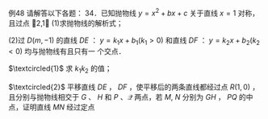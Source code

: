 例48 请解答以下各题： 34．已知抛物线 $y = x ^ { 2 } + b x + c$ 关于直线 $x = 1$ 对称，且过点 2,1
(1)求抛物线的解析式；

(2)过 $D \big ( m , - 1 \big )$ 的直线 $D E$ ： $y = k _ { 1 } x + b _ { 1 } \left( k _ { 1 } > 0 \right)$ 和直线 $D F$ ： $y = k _ { 2 } x + b _ { 2 } \left( k _ { 2 } < 0 \right)$ 均与抛物线有且只有一 个交点．

$\textcircled{1}$ 求 $k _ { 1 } k _ { 2 }$ 的值；

$\textcircled{2}$ 平移直线 $D E$ ， $D F$ ，使平移后的两条直线都经过点 $R \left( 1 , 0 \right)$ ，且分别与抛物线相交于 $G$ 、 $H$ 和 $P$ 、$\mathcal { Q }$ 两点，若 $M , \ N$ 分别为 $G H$ ， $P Q$ 的中点，证明直线 $M N$ 经过定点
